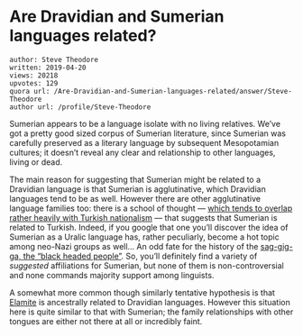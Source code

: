# Are Dravidian and Sumerian languages related?

	author: Steve Theodore
	written: 2019-04-20
	views: 20218
	upvotes: 129
	quora url: /Are-Dravidian-and-Sumerian-languages-related/answer/Steve-Theodore
	author url: /profile/Steve-Theodore


Sumerian appears to be a language isolate with no living relatives. We’ve got a pretty good sized corpus of Sumerian literature, since Sumerian was carefully preserved as a literary language by subsequent Mesopotamian cultures; it doesn’t reveal any clear and relationship to other languages, living or dead.

The main reason for suggesting that Sumerian might be related to a Dravidian language is that Sumerian is agglutinative, which Dravidian languages tend to be as well. However there are other agglutinative language families too: there is a school of thought — [which tends to overlap rather heavily with Turkish nationalism](http://www.sumerianturks.org/sumerian_turkish.htm) — that suggests that Sumerian is related to Turkish. Indeed, if you google that one you’ll discover the idea of Sumerian as a Uralic language has, rather peculiarly, become a hot topic among neo-Nazi groups as well… An odd fate for the history of the [sag-gig-ga, the “black headed people”](https://saggigga.wordpress.com/2010/11/14/the-black-headed-sumerians-sag-gig-ga/). So, you’ll definitely find a variety of _suggested_  affiliations for Sumerian, but none of them is non-controversial and none commands majority support among linguists.

A somewhat more common though similarly tentative hypothesis is that [Elamite](https://en.wikipedia.org/wiki/Elamite_language) is ancestrally related to Dravidian languages. However this situation here is quite similar to that with Sumerian; the family relationships with other tongues are either not there at all or incredibly faint.

